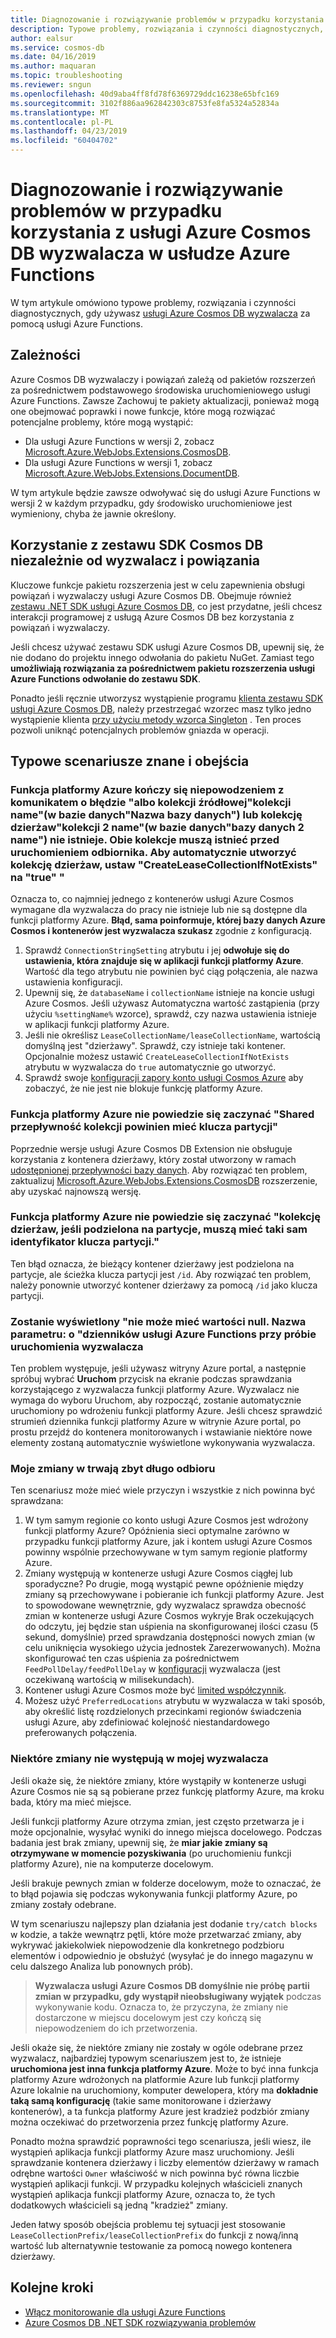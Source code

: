 ```yaml
---
title: Diagnozowanie i rozwiązywanie problemów w przypadku korzystania z usługi Azure Cosmos DB wyzwalacza w usłudze Azure Functions
description: Typowe problemy, rozwiązania i czynności diagnostycznych, korzystając z wyzwalacza usługi Azure Cosmos DB przy użyciu usługi Azure Functions
author: ealsur
ms.service: cosmos-db
ms.date: 04/16/2019
ms.author: maquaran
ms.topic: troubleshooting
ms.reviewer: sngun
ms.openlocfilehash: 40d9aba4ff8fd78f6369729ddc16238e65bfc169
ms.sourcegitcommit: 3102f886aa962842303c8753fe8fa5324a52834a
ms.translationtype: MT
ms.contentlocale: pl-PL
ms.lasthandoff: 04/23/2019
ms.locfileid: "60404702"
---
```

# <a name="diagnose-and-troubleshoot-issues-when-using-azure-cosmos-db-trigger-in-azure-functions"></a>Diagnozowanie i rozwiązywanie problemów w przypadku korzystania z usługi Azure Cosmos DB wyzwalacza w usłudze Azure Functions

W tym artykule omówiono typowe problemy, rozwiązania i czynności diagnostycznych, gdy używasz [usługi Azure Cosmos DB wyzwalacza](change-feed-functions.md) za pomocą usługi Azure Functions.

## <a name="dependencies"></a>Zależności

Azure Cosmos DB wyzwalaczy i powiązań zależą od pakietów rozszerzeń za pośrednictwem podstawowego środowiska uruchomieniowego usługi Azure Functions. Zawsze Zachowuj te pakiety aktualizacji, ponieważ mogą one obejmować poprawki i nowe funkcje, które mogą rozwiązać potencjalne problemy, które mogą wystąpić:

* Dla usługi Azure Functions w wersji 2, zobacz [Microsoft.Azure.WebJobs.Extensions.CosmosDB](https://www.nuget.org/packages/Microsoft.Azure.WebJobs.Extensions.CosmosDB).
* Dla usługi Azure Functions w wersji 1, zobacz [Microsoft.Azure.WebJobs.Extensions.DocumentDB](https://www.nuget.org/packages/Microsoft.Azure.WebJobs.Extensions.DocumentDB).

W tym artykule będzie zawsze odwoływać się do usługi Azure Functions w wersji 2 w każdym przypadku, gdy środowisko uruchomieniowe jest wymieniony, chyba że jawnie określony.

## <a name="consuming-the-cosmos-db-sdk-separately-from-the-trigger-and-bindings"></a>Korzystanie z zestawu SDK Cosmos DB niezależnie od wyzwalacz i powiązania

Kluczowe funkcje pakietu rozszerzenia jest w celu zapewnienia obsługi powiązań i wyzwalaczy usługi Azure Cosmos DB. Obejmuje również [zestawu .NET SDK usługi Azure Cosmos DB](sql-api-sdk-dotnet-core.md), co jest przydatne, jeśli chcesz interakcji programowej z usługą Azure Cosmos DB bez korzystania z powiązań i wyzwalaczy.

Jeśli chcesz używać zestawu SDK usługi Azure Cosmos DB, upewnij się, że nie dodano do projektu innego odwołania do pakietu NuGet. Zamiast tego **umożliwiają rozwiązania za pośrednictwem pakietu rozszerzenia usługi Azure Functions odwołanie do zestawu SDK**.

Ponadto jeśli ręcznie utworzysz wystąpienie programu [klienta zestawu SDK usługi Azure Cosmos DB](./sql-api-sdk-dotnet-core.md), należy przestrzegać wzorzec masz tylko jedno wystąpienie klienta [przy użyciu metody wzorca Singleton](../azure-functions/manage-connections.md#documentclient-code-example-c) . Ten proces pozwoli uniknąć potencjalnych problemów gniazda w operacji.

## <a name="common-known-scenarios-and-workarounds"></a>Typowe scenariusze znane i obejścia

### <a name="azure-function-fails-with-error-message-either-the-source-collection-collection-name-in-database-database-name-or-the-lease-collection-collection2-name-in-database-database2-name-does-not-exist-both-collections-must-exist-before-the-listener-starts-to-automatically-create-the-lease-collection-set-createleasecollectionifnotexists-to-true"></a>Funkcja platformy Azure kończy się niepowodzeniem z komunikatem o błędzie "albo kolekcji źródłowej"kolekcji name"(w bazie danych"Nazwa bazy danych") lub kolekcję dzierżaw"kolekcji 2 name"(w bazie danych"bazy danych 2 name") nie istnieje. Obie kolekcje muszą istnieć przed uruchomieniem odbiornika. Aby automatycznie utworzyć kolekcję dzierżaw, ustaw "CreateLeaseCollectionIfNotExists" na "true" "

Oznacza to, co najmniej jednego z kontenerów usługi Azure Cosmos wymagane dla wyzwalacza do pracy nie istnieje lub nie są dostępne dla funkcji platformy Azure. **Błąd, sama poinformuje, której bazy danych Azure Cosmos i kontenerów jest wyzwalacza szukasz** zgodnie z konfiguracją.

1. Sprawdź `ConnectionStringSetting` atrybutu i jej **odwołuje się do ustawienia, która znajduje się w aplikacji funkcji platformy Azure**. Wartość dla tego atrybutu nie powinien być ciąg połączenia, ale nazwa ustawienia konfiguracji.
2. Upewnij się, że `databaseName` i `collectionName` istnieje na koncie usługi Azure Cosmos. Jeśli używasz Automatyczna wartość zastąpienia (przy użyciu `%settingName%` wzorce), sprawdź, czy nazwa ustawienia istnieje w aplikacji funkcji platformy Azure.
3. Jeśli nie określisz `LeaseCollectionName/leaseCollectionName`, wartością domyślną jest "dzierżawy". Sprawdź, czy istnieje taki kontener. Opcjonalnie możesz ustawić `CreateLeaseCollectionIfNotExists` atrybutu w wyzwalacza do `true` automatycznie go utworzyć.
4. Sprawdź swoje [konfiguracji zapory konto usługi Cosmos Azure](how-to-configure-firewall.md) aby zobaczyć, że nie jest nie blokuje funkcję platformy Azure.

### <a name="azure-function-fails-to-start-with-shared-throughput-collection-should-have-a-partition-key"></a>Funkcja platformy Azure nie powiedzie się zaczynać "Shared przepływność kolekcji powinien mieć klucza partycji"

Poprzednie wersje usługi Azure Cosmos DB Extension nie obsługuje korzystania z kontenera dzierżawy, który został utworzony w ramach [udostępnionej przepływności bazy danych](./set-throughput.md#set-throughput-on-a-database). Aby rozwiązać ten problem, zaktualizuj [Microsoft.Azure.WebJobs.Extensions.CosmosDB](https://www.nuget.org/packages/Microsoft.Azure.WebJobs.Extensions.CosmosDB) rozszerzenie, aby uzyskać najnowszą wersję.

### <a name="azure-function-fails-to-start-with-the-lease-collection-if-partitioned-must-have-partition-key-equal-to-id"></a>Funkcja platformy Azure nie powiedzie się zaczynać "kolekcję dzierżaw, jeśli podzielona na partycje, muszą mieć taki sam identyfikator klucza partycji."

Ten błąd oznacza, że bieżący kontener dzierżawy jest podzielona na partycje, ale ścieżka klucza partycji jest `/id`. Aby rozwiązać ten problem, należy ponownie utworzyć kontener dzierżawy za pomocą `/id` jako klucza partycji.

### <a name="you-see-a-value-cannot-be-null-parameter-name-o-in-your-azure-functions-logs-when-you-try-to-run-the-trigger"></a>Zostanie wyświetlony "nie może mieć wartości null. Nazwa parametru: o "dzienników usługi Azure Functions przy próbie uruchomienia wyzwalacza

Ten problem występuje, jeśli używasz witryny Azure portal, a następnie spróbuj wybrać **Uruchom** przycisk na ekranie podczas sprawdzania korzystającego z wyzwalacza funkcji platformy Azure. Wyzwalacz nie wymaga do wyboru Uruchom, aby rozpocząć, zostanie automatycznie uruchomiony po wdrożeniu funkcji platformy Azure. Jeśli chcesz sprawdzić strumień dziennika funkcji platformy Azure w witrynie Azure portal, po prostu przejdź do kontenera monitorowanych i wstawianie niektóre nowe elementy zostaną automatycznie wyświetlone wykonywania wyzwalacza.

### <a name="my-changes-take-too-long-be-received"></a>Moje zmiany w trwają zbyt długo odbioru

Ten scenariusz może mieć wiele przyczyn i wszystkie z nich powinna być sprawdzana:

1. W tym samym regionie co konto usługi Azure Cosmos jest wdrożony funkcji platformy Azure? Opóźnienia sieci optymalne zarówno w przypadku funkcji platformy Azure, jak i kontem usługi Azure Cosmos powinny wspólnie przechowywane w tym samym regionie platformy Azure.
2. Zmiany występują w kontenerze usługi Azure Cosmos ciągłej lub sporadyczne?
Po drugie, mogą wystąpić pewne opóźnienie między zmiany są przechowywane i pobieranie ich funkcji platformy Azure. Jest to spowodowane wewnętrznie, gdy wyzwalacz sprawdza obecność zmian w kontenerze usługi Azure Cosmos wykryje Brak oczekujących do odczytu, jej będzie stan uśpienia na skonfigurowanej ilości czasu (5 sekund, domyślnie) przed sprawdzania dostępności nowych zmian (w celu uniknięcia wysokiego użycia jednostek Zarezerwowanych). Można skonfigurować ten czas uśpienia za pośrednictwem `FeedPollDelay/feedPollDelay` w [konfiguracji](../azure-functions/functions-bindings-cosmosdb-v2.md#trigger---configuration) wyzwalacza (jest oczekiwaną wartością w milisekundach).
3. Kontener usługi Azure Cosmos może być [limited współczynnik](./request-units.md).
4. Możesz użyć `PreferredLocations` atrybutu w wyzwalacza w taki sposób, aby określić listę rozdzielonych przecinkami regionów świadczenia usługi Azure, aby zdefiniować kolejność niestandardowego preferowanych połączenia.

### <a name="some-changes-are-missing-in-my-trigger"></a>Niektóre zmiany nie występują w mojej wyzwalacza

Jeśli okaże się, że niektóre zmiany, które wystąpiły w kontenerze usługi Azure Cosmos nie są są pobierane przez funkcję platformy Azure, ma kroku bada, który ma mieć miejsce.

Jeśli funkcji platformy Azure otrzyma zmian, jest często przetwarza je i może opcjonalnie, wysyłać wyniki do innego miejsca docelowego. Podczas badania jest brak zmiany, upewnij się, że **miar jakie zmiany są otrzymywane w momencie pozyskiwania** (po uruchomieniu funkcji platformy Azure), nie na komputerze docelowym.

Jeśli brakuje pewnych zmian w folderze docelowym, może to oznaczać, że to błąd pojawia się podczas wykonywania funkcji platformy Azure, po zmiany zostały odebrane.

W tym scenariuszu najlepszy plan działania jest dodanie `try/catch blocks` w kodzie, a także wewnątrz pętli, które może przetwarzać zmiany, aby wykrywać jakiekolwiek niepowodzenie dla konkretnego podzbioru elementów i odpowiednio je obsłużyć (wysyłać je do innego magazynu w celu dalszego Analiza lub ponownych prób). 

> **Wyzwalacza usługi Azure Cosmos DB domyślnie nie próbę partii zmian w przypadku, gdy wystąpił nieobsługiwany wyjątek** podczas wykonywanie kodu. Oznacza to, że przyczyna, że zmiany nie dostarczone w miejscu docelowym jest czy kończą się niepowodzeniem do ich przetworzenia.

Jeśli okaże się, że niektóre zmiany nie zostały w ogóle odebrane przez wyzwalacz, najbardziej typowym scenariuszem jest to, że istnieje **uruchomiona jest inna funkcja platformy Azure**. Może to być inna funkcja platformy Azure wdrożonych na platformie Azure lub funkcji platformy Azure lokalnie na uruchomiony, komputer dewelopera, który ma **dokładnie taką samą konfigurację** (takie same monitorowane i dzierżawy kontenerów), a ta funkcja platformy Azure jest kradzież podzbiór zmiany można oczekiwać do przetworzenia przez funkcję platformy Azure.

Ponadto można sprawdzić poprawności tego scenariusza, jeśli wiesz, ile wystąpień aplikacja funkcji platformy Azure masz uruchomiony. Jeśli sprawdzanie kontenera dzierżawy i liczby elementów dzierżawy w ramach odrębne wartości `Owner` właściwość w nich powinna być równa liczbie wystąpień aplikacji funkcji. W przypadku kolejnych właścicieli znanych wystąpień aplikacja funkcji platformy Azure, oznacza to, że tych dodatkowych właścicieli są jedną "kradzież" zmiany.

Jeden łatwy sposób obejścia problemu tej sytuacji jest stosowanie `LeaseCollectionPrefix/leaseCollectionPrefix` do funkcji z nową/inną wartość lub alternatywnie testowanie za pomocą nowego kontenera dzierżawy.

## <a name="next-steps"></a>Kolejne kroki

* [Włącz monitorowanie dla usługi Azure Functions](../azure-functions/functions-monitoring.md)
* [Azure Cosmos DB .NET SDK rozwiązywania problemów](./troubleshoot-dot-net-sdk.md)